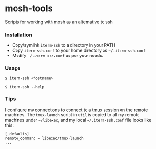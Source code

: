 # mosh-tools
Scripts for working with mosh as an alternative to ssh

### Installation
- Copy/symlink `iterm-ssh` to a directory in your PATH
- Copy `iterm-ssh.conf` to your home directory as `~/.iterm-ssh.conf`
- Modify `~/.iterm-ssh.conf` as per your needs.

### Usage
```
$ iterm-ssh <hostname>

$ iterm-ssh --help
```

### Tips

I configure my connections to connect to a tmux session on the remote machines.
The `tmux-launch` script in `util` is copied to all my remote machines under
`~/libexec`, and my local `~/.iterm-ssh.conf` file looks like this:

```
[_defaults]
remote_command = libexec/tmux-launch
...
```

